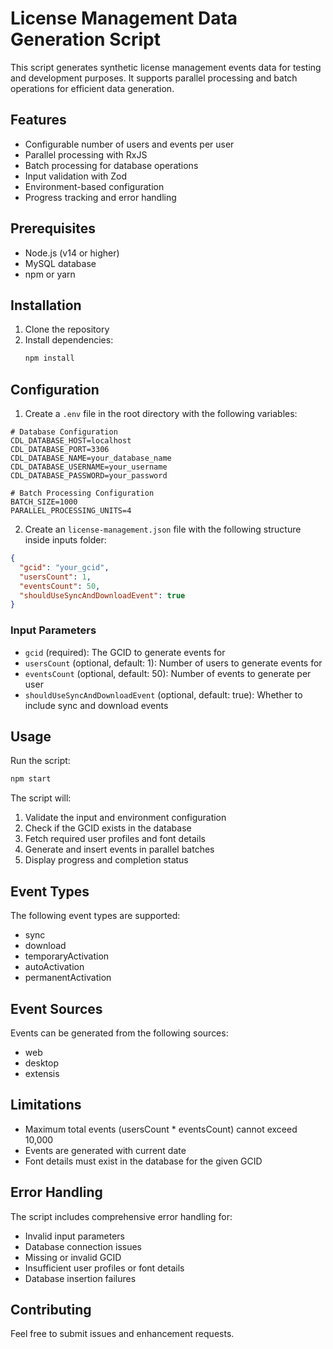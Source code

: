# License Management Data Generation Script

This script generates synthetic license management events data for testing and development purposes. It supports parallel processing and batch operations for efficient data generation.

## Features

- Configurable number of users and events per user
- Parallel processing with RxJS
- Batch processing for database operations
- Input validation with Zod
- Environment-based configuration
- Progress tracking and error handling

## Prerequisites

- Node.js (v14 or higher)
- MySQL database
- npm or yarn

## Installation

1. Clone the repository
2. Install dependencies:
   ```bash
   npm install
   ```

## Configuration

1. Create a `.env` file in the root directory with the following variables:

```env
# Database Configuration
CDL_DATABASE_HOST=localhost
CDL_DATABASE_PORT=3306
CDL_DATABASE_NAME=your_database_name
CDL_DATABASE_USERNAME=your_username
CDL_DATABASE_PASSWORD=your_password

# Batch Processing Configuration
BATCH_SIZE=1000
PARALLEL_PROCESSING_UNITS=4
```

2. Create an `license-management.json` file with the following structure inside inputs folder:

```json
{
  "gcid": "your_gcid",
  "usersCount": 1,
  "eventsCount": 50,
  "shouldUseSyncAndDownloadEvent": true
}
```

### Input Parameters

- `gcid` (required): The GCID to generate events for
- `usersCount` (optional, default: 1): Number of users to generate events for
- `eventsCount` (optional, default: 50): Number of events to generate per user
- `shouldUseSyncAndDownloadEvent` (optional, default: true): Whether to include sync and download events

## Usage

Run the script:

```bash
npm start
```

The script will:
1. Validate the input and environment configuration
2. Check if the GCID exists in the database
3. Fetch required user profiles and font details
4. Generate and insert events in parallel batches
5. Display progress and completion status

## Event Types

The following event types are supported:
- sync
- download
- temporaryActivation
- autoActivation
- permanentActivation

## Event Sources

Events can be generated from the following sources:
- web
- desktop
- extensis

## Limitations

- Maximum total events (usersCount * eventsCount) cannot exceed 10,000
- Events are generated with current date
- Font details must exist in the database for the given GCID

## Error Handling

The script includes comprehensive error handling for:
- Invalid input parameters
- Database connection issues
- Missing or invalid GCID
- Insufficient user profiles or font details
- Database insertion failures

## Contributing

Feel free to submit issues and enhancement requests.
